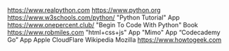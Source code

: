 https://www.realpython.com
https://www.python.org
https://www.w3schools.com/python/
"Python Tutorial" App https://www.onepercent.club/
"Begin To Code With Python" Book https://www.robmiles.com
"html+css+js" App
"Mimo" App
“Codecademy Go” App
Apple
CloudFlare
Wikipedia
Mozilla
https://www.howtogeek.com
